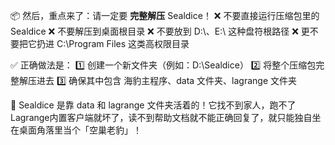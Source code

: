 📦 然后，重点来了：请一定要 **完整解压** Sealdice！
❌ 不要直接运行压缩包里的 Sealdice
❌ 不要解压到桌面根目录
❌ 不要放到 D:\、E:\ 这种盘符根路径
❌ 更不要把它扔进 C:\Program Files 这类高权限目录

✅ 正确做法是：
1️⃣ 创建一个新文件夹（例如：D:\Sealdice）
2️⃣ 将整个压缩包完整解压进去
3️⃣ 确保其中包含 海豹主程序、data 文件夹、lagrange 文件夹

🧃 Sealdice 是靠 data 和 lagrange 文件夹活着的！它找不到家人，跑不了Lagrange内置客户端就坏了，读不到帮助文档就不能正确回复了，就只能独自坐在桌面角落里当个「空巢老豹」！